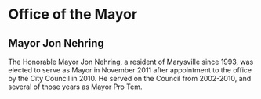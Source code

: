  

# Office of the Mayor

## Mayor Jon Nehring

The Honorable Mayor Jon Nehring, a resident of Marysville since 1993, was elected to serve as Mayor in November 2011 after appointment to the office by the City Council in 2010. He served on the Council from 2002-2010, and several of those years as Mayor Pro Tem.

 
